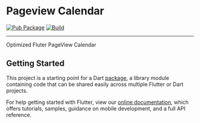 # Pageview Calendar

[![Pub Package](https://img.shields.io/pub/v/pageview_calendar.svg?style=flat-square)](https://pub.dev/packages/pageview_calendar)
[![Build](https://travis-ci.org/febaisi/pageview_calendar.svg?branch=master)](https://travis-ci.org/github/febaisi/pageview_calendar)

------------------------------

Optimized Fluter PageView Calendar

## Getting Started

This project is a starting point for a Dart
[package](https://flutter.dev/developing-packages/),
a library module containing code that can be shared easily across
multiple Flutter or Dart projects.

For help getting started with Flutter, view our 
[online documentation](https://flutter.dev/docs), which offers tutorials, 
samples, guidance on mobile development, and a full API reference.

